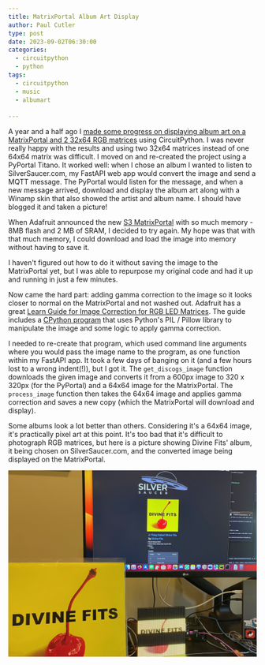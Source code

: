 ```yaml
---
title: MatrixPortal Album Art Display
author: Paul Cutler 
type: post 
date: 2023-09-02T06:30:00
categories:
  - circuitpython
  - python
tags:
  - circuitpython
  - music
  - albumart

---
```

A year and a half ago I [made some progress on displaying album art on a MatrixPortal and 2 32x64 RGB matrices](https://paulcutler.org/posts/2022/01/led-matrix-progress/) using CircuitPython.  I was never really happy with the results and using two 32x64 matrices instead of one 64x64 matrix was difficult.  I moved on and re-created the project using a PyPortal Titano. It worked well: when I chose an album I wanted to listen to SilverSaucer.com, my FastAPI web app would convert the image and send a MQTT message.  The PyPortal would listen for the message, and when a new message arrived, download and display the album art along with a Winamp skin that also showed the artist and album name.  I should have blogged it and taken a picture!

When Adafruit announced the new [S3 MatrixPortal](https://www.adafruit.com/product/5778) with so much memory - 8MB flash and 2 MB of SRAM, I decided to try again.  My hope was that with that much memory, I could download and load the image into memory without having to save it.  

I haven't figured out how to do it without saving the image to the MatrixPortal yet, but I was able to repurpose my original code and had it up and running in just a few minutes.

Now came the hard part: adding gamma correction to the image so it looks closer to normal on the MatrixPortal and not washed out.  Adafruit has a great [Learn Guide for Image Correction for RGB LED Matrices](https://learn.adafruit.com/image-correction-for-rgb-led-matrices).  The guide includes a [CPython program](https://raw.githubusercontent.com/adafruit/Adafruit_Media_Converters/master/protomatter_dither.py) that uses Python's PIL / Pillow library to manipulate the image and some logic to apply gamma correction.

I needed to re-create that program, which used command line arguments where you would pass the image name to the program, as one function within my FastAPI app.  It took a few days of banging on it (and a few hours lost to a wrong indent(!)), but I got it.  The `get_discogs_image` function downloads the given image and converts it from a 600px image to 320 x 320px (for the PyPortal) and a 64x64 image for the MatrixPortal. The `process_image` function then takes the 64x64 image and applies gamma correction and saves a new copy (which the MatrixPortal will download and display).

Some albums look a lot better than others.  Considering it's a 64x64 image, it's practically pixel art at this point.  It's too bad that it's difficult to photograph RGB matrices, but here is a picture showing Divine Fits' album, it being chosen on SilverSaucer.com, and the converted image being displayed on the MatrixPortal.

![Divine Fits](divinefits.jpeg)